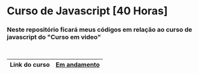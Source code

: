 # Curso de Javascript [40 Horas]

### Neste repositório ficará meus códigos em relação ao curso de javascript do "Curso em video"
<br>

| Link do curso | [Em andamento][] |
| --- | --- |

[Em andamento]: https://www.cursoemvideo.com/curso/javascript/
